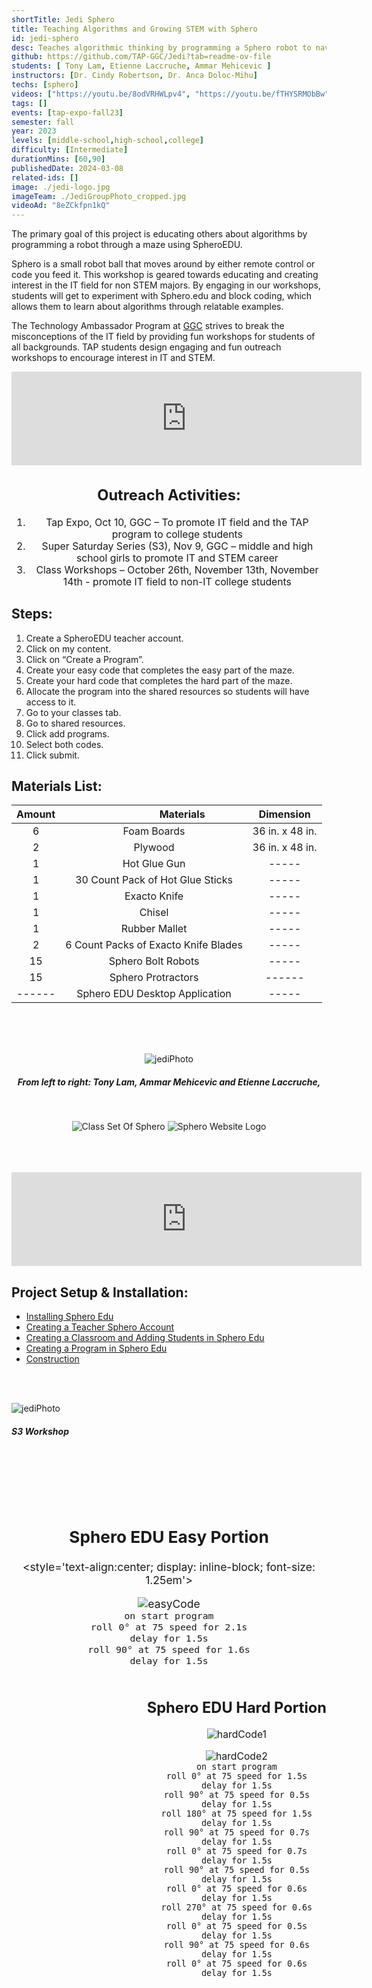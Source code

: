 ```yaml
---
shortTitle: Jedi Sphero
title: Teaching Algorithms and Growing STEM with Sphero
id: jedi-sphero
desc: Teaches algorithmic thinking by programming a Sphero robot to navigate a maze.
github: https://github.com/TAP-GGC/Jedi?tab=readme-ov-file
students: [ Tony Lam, Etienne Laccruche, Ammar Mehicevic ]
instructors: [Dr. Cindy Robertson, Dr. Anca Doloc-Mihu]
techs: [sphero]
videos: ["https://youtu.be/8odVRHWLpv4", "https://youtu.be/fTHYSRMObBw"]
tags: []
events: [tap-expo-fall23]
semester: fall
year: 2023
levels: [middle-school,high-school,college] 
difficulty: [Intermediate]
durationMins: [60,90]
publishedDate: 2024-03-08
related-ids: []
image: ./jedi-logo.jpg
imageTeam: ./JediGroupPhoto_cropped.jpg
videoAd: "8eZCkfpn1kQ"
---
```


<!--Right text block, Project description -->	

The primary goal of this project is educating others about algorithms by programming a robot through a maze using SpheroEDU. 
			
Sphero is a small robot ball that moves around by either remote control or code you feed it. This workshop is geared towards educating and creating interest in the IT field for non STEM majors. By engaging in our workshops, students will get to experiment with Sphero.edu and block coding, which allows them to learn about algorithms through relatable examples. 

The Technology Ambassador Program at [GGC](http://www.ggc.edu/tap) strives to break the misconceptions of the IT field by providing fun workshops for students of all backgrounds. TAP students design engaging and fun outreach workshops to encourage interest in IT and STEM.

<iframe width="560" class="youtube" src="https://www.youtube.com/embed/8odVRHWLpv4?si=Tu4bjZBEqFRGeynw" title="YouTube video player" frameborder="0" allow="accelerometer; autoplay; clipboard-write; encrypted-media; gyroscope; picture-in-picture; web-share" referrerpolicy="strict-origin-when-cross-origin" allowfullscreen></iframe>

<!--content block, Activities, steps & materials -->

<div style="text-align: center ; justify-content: center; font-size: 1.125em;">

## Outreach Activities: <!--TODO: Fix layout**-->

1. Tap Expo, Oct 10, GGC – To promote IT field and the TAP program to college students
2. Super Saturday Series (S3), Nov 9, GGC – middle and high school girls to promote IT and STEM career
3. Class Workshops – October 26th, November 13th, November 14th - promote IT field to non-IT college students

</div>

<!-- div ; style='float: left; margin-right: 15px; vertical-align: bottom; display: inline-block;font-size: 1.125em;'-->

<div class="flex flex-row flex-wrap">

<div style="flex: 1; min-width: 25em;">

## Steps:

1. Create a SpheroEDU teacher account.
2. Click on my content.
3. Click on “Create a Program”.
4. Create your easy code that completes the easy part of the maze.
5. Create your hard code that completes the hard part of the maze.
6. Allocate the program into the shared resources so students will have access to it.
7. Go to your classes tab.
8. Go to shared resources.
9. Click add programs.
10. Select both codes.
11. Click submit.
</div>


<!--div ; style='float: right; margin-right: 15px; vertical-align: bottom; display: inline-block; font-size: 1.25em;'-->

<div style="flex: 1; min-width: 25em;">

## Materials List:

| Amount |&nbsp;&nbsp;&nbsp;&nbsp;&nbsp;&nbsp;&nbsp;&nbsp;&nbsp;&nbsp;&nbsp;&nbsp;&nbsp;&nbsp;&nbsp;&nbsp;&nbsp;&nbsp;&nbsp;&nbsp; Materials | Dimension |
|    :----:   |    :----:   |    :----:   |
| 6 | Foam Boards | 36 in. x 48 in. |
| 2 | Plywood | 36 in. x 48 in. |
| 1 | Hot Glue Gun | ----- |
| 1 | 30 Count Pack of Hot Glue Sticks | ----- |
| 1 | Exacto Knife | ----- |
| 1 | Chisel | ----- |
| 1 | Rubber Mallet | ----- |
| 2 | 6 Count Packs of Exacto Knife Blades | ----- |
| 15 | Sphero Bolt Robots | ----- |
| 15 | Sphero Protractors | ------ |
| ------ | Sphero EDU Desktop Application | ----- |

</div>
</div>

<!--TODO: Photo Gallery -->
<div style="text-align:center;">
<br>
<br>
<br>



![jediPhoto](./JediGroupPhoto.jpg)
##### From left to right: Tony Lam,  Ammar Mehicevic and Etienne Laccruche, 
<br>

![Class Set Of Sphero](./SpheroClassSet.jpg)
![Sphero Website Logo](./SpheroEdu.jpg)

<br>
<br>
<br>
</div>

<!--CONTENT BLOCK -->

<iframe width="560" class="youtube" src="https://www.youtube.com/embed/fTHYSRMObBw?si=5DyCDRpUBAxpnLX8" title="YouTube video player" frameborder="0" allow="accelerometer; autoplay; clipboard-write; encrypted-media; gyroscope; picture-in-picture; web-share" referrerpolicy="strict-origin-when-cross-origin" allowfullscreen></iframe>

## Project Setup & Installation:
- [Installing Sphero Edu](https://github.com/TAP-GGC/Jedi/blob/main/Media/Installing%20Sphero%20Edu.pdf)
- [Creating a Teacher Sphero Account](https://github.com/TAP-GGC/Jedi/blob/main/Media/Creating%20a%20Teacher%20Sphero%20Account.pdf)
- [Creating a Classroom and Adding Students in Sphero Edu](https://github.com/TAP-GGC/Jedi/blob/main/Media/CreatingaClassroomandAddingStudentsinSpheroEdu.pdf)
- [Creating a Program in Sphero Edu](https://github.com/TAP-GGC/Jedi/blob/main/Media/CreatingAProgramInSpheroEdu.pdf)
- [Construction](https://github.com/TAP-GGC/Jedi/blob/main/Documents/Construction.pdf)

<br>
<br>

![jediPhoto](./JediImage.jpg)
##### S3 Workshop 




<br>
<br>


<br>
<br>
<br>

</div>

<div style='text-align:center; display: inline-block; font-size: 1.25em'>

## Sphero EDU Easy Portion
<style='text-align:center; display: inline-block; font-size: 1.25em'>

![easyCode](https://github.com/TechAmbassadors-GGC/Jedi/assets/150178791/6a1fa4e0-d42d-4d23-a1bd-4cdca06ca128) <br>
`on start program`<br>
`roll 0° at 75 speed for 2.1s`<br>
`delay for 1.5s`<br>
`roll 90° at 75 speed for 1.6s`<br>
`delay for 1.5s`<br>
</div>

<div ; style='text-align:center; float: right; margin-left: 205px; vertical-align: bottom; display: inline-block;font-size: 1.125em;'>

## Sphero EDU Hard Portion
![hardCode1](https://github.com/TechAmbassadors-GGC/Jedi/assets/150178791/a27a312a-c283-401a-8de1-74c1e43dda30)
<br>

![hardCode2](https://github.com/TechAmbassadors-GGC/Jedi/assets/150178791/9b5b4073-b6d2-4522-b855-c7a69e5e9a64)<br>
`on start program`<br>
`roll 0° at 75 speed for 1.5s`<br>
`delay for 1.5s`<br>
`roll 90° at 75 speed for 0.5s`<br>
`delay for 1.5s`<br>
`roll 180° at 75 speed for 1.5s`<br>
`delay for 1.5s`<br>
`roll 90° at 75 speed for 0.7s`<br>
`delay for 1.5s`<br>
`roll 0° at 75 speed for 0.7s`<br>
`delay for 1.5s`<br>
`roll 90° at 75 speed for 0.5s`<br>
`delay for 1.5s`<br>
`roll 0° at 75 speed for 0.6s`<br>
`delay for 1.5s`<br>
`roll 270° at 75 speed for 0.6s`<br>
`delay for 1.5s`<br>
`roll 0° at 75 speed for 0.5s`<br>
`delay for 1.5s`<br>
`roll 90° at 75 speed for 0.6s`<br>
`delay for 1.5s`<br>
`roll 0° at 75 speed for 0.6s`<br>
`delay for 1.5s`<br>

<br>
</div>

<div style='text-align:center; font-size: 1.5em'>
<br>
<br>
<br>

</div>